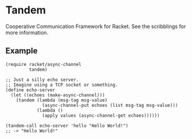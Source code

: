 # Tandem

Cooperative Communication Framework for Racket.
See the scribblings for more information.

## Example

```racket
(require racket/async-channel
         tandem)

;; Just a silly echo server.
;; Imagine using a TCP socket or something.
(define echo-server
  (let ((echoes (make-async-channel)))
    (tandem (lambda (msg-tag msg-value)
              (async-channel-put echoes (list msg-tag msg-value)))
            (lambda ()
              (apply values (async-channel-get echoes))))))

(tandem-call echo-server 'hello "Hello World!")
;; -> "Hello World!"
```
